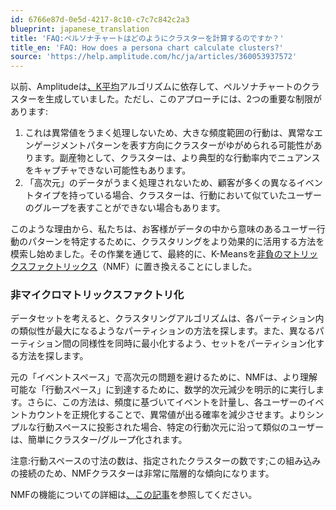 ```yaml
---
id: 6766e87d-0e5d-4217-8c10-c7c7c842c2a3
blueprint: japanese_translation
title: 'FAQ:ペルソナチャートはどのようにクラスターを計算するのですか？'
title_en: 'FAQ: How does a persona chart calculate clusters?'
source: 'https://help.amplitude.com/hc/ja/articles/360053937572'
---
```

以前、Amplitudeは[、K平均](https://en.wikipedia.org/wiki/K-means_clustering)アルゴリズムに依存して、ペルソナチャートのクラスターを生成していました。ただし、このアプローチには、2つの重要な制限があります:

1. これは異常値をうまく処理しないため、大きな頻度範囲の行動は、異常なエンゲージメントパターンを表す方向にクラスターがゆがめられる可能性があります。副産物として、クラスターは、より典型的な行動率内でニュアンスをキャプチャできない可能性もあります。
2. 「高次元」のデータがうまく処理されないため、顧客が多くの異なるイベントタイプを持っている場合、クラスターは、行動において似ていたユーザーのグループを表すことができない場合もあります。

このような理由から、私たちは、お客様がデータの中から意味のあるユーザー行動のパターンを特定するために、クラスタリングをより効果的に活用する方法を模索し始めました。その作業を通じて、最終的に、K-Meansを[非負のマトリックスファクトリックス](https://en.wikipedia.org/wiki/Non-negative_matrix_factorization)（NMF）に置き換えることにしました。

### 非マイクロマトリックスファクトリ化

データセットを考えると、クラスタリングアルゴリズムは、各パーティション内の類似性が最大になるようなパーティションの方法を探します。また、異なるパーティション間の同様性を同時に最小化するよう、セットをパーティション化する方法を探します。

元の「イベントスペース」で高次元の問題を避けるために、NMFは、より理解可能な「行動スペース」に到達するために、数学的次元減少を明示的に実行します。さらに、この方法は、頻度に基づいてイベントを計量し、各ユーザーのイベントカウントを正規化することで、異常値が出る確率を減少させます。よりシンプルな行動スペースに投影された場合、特定の行動次元に沿って類似のユーザーは、簡単にクラスター/グループ化されます。

注意:行動スペースの寸法の数は、指定されたクラスターの数です;この組み込みの接続のため、NMFクラスターは非常に階層的な傾向になります。

NMFの機能についての詳細は[、この記事](https://arxiv.org/pdf/1507.03194.pdf)を参照してください。
